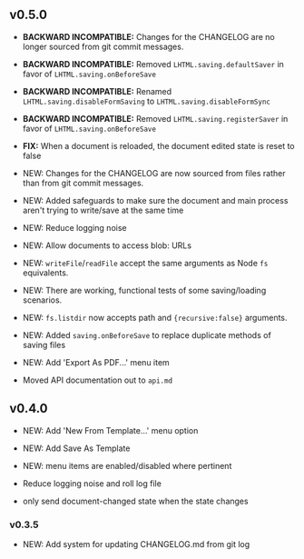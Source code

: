 <!-- THIS FILE IS AUTOMATICALLY UPDATED. SEE THE README -->

## v0.5.0

- **BACKWARD INCOMPATIBLE:** Changes for the CHANGELOG are no longer sourced from git commit messages.

- **BACKWARD INCOMPATIBLE:** Removed `LHTML.saving.defaultSaver` in favor of `LHTML.saving.onBeforeSave`

- **BACKWARD INCOMPATIBLE:** Renamed `LHTML.saving.disableFormSaving` to `LHTML.saving.disableFormSync`

- **BACKWARD INCOMPATIBLE:** Removed `LHTML.saving.registerSaver` in favor of `LHTML.saving.onBeforeSave`

- **FIX:** When a document is reloaded, the document edited state is reset to false

- NEW: Changes for the CHANGELOG are now sourced from files rather than from git commit messages.

- NEW: Added safeguards to make sure the document and main process aren't trying to write/save at the same time

- NEW: Reduce logging noise

- NEW: Allow documents to access blob: URLs

- NEW: `writeFile`/`readFile` accept the same arguments as Node `fs` equivalents.

- NEW: There are working, functional tests of some saving/loading scenarios.

- NEW: `fs.listdir` now accepts path and `{recursive:false}` arguments.

- NEW: Added `saving.onBeforeSave` to replace duplicate methods of saving files

- NEW: Add 'Export As PDF...' menu item

- Moved API documentation out to `api.md`



## v0.4.0

- NEW:  Add 'New From Template...' menu option

- NEW:  Add Save As Template

- NEW:  menu items are enabled/disabled where pertinent

-  Reduce logging noise and roll log file

-  only send document-changed state when the state changes


### v0.3.5

- NEW:  Add system for updating CHANGELOG.md from git log


